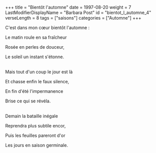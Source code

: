 +++
title = "Bientôt l'automne"
date = 1997-08-20
weight = 7
LastModifierDisplayName = "Barbara Post"
id = "bientot_l_automne_4"
verseLength = 8
tags = ["saisons"]
categories = ["Automne"]
+++

C'est dans mon cœur bientôt l'automne :

Le matin roule en sa fraîcheur

Rosée en perles de douceur,

Le soleil un instant s'étonne.

 \
Mais tout d'un coup le jour est là

Et chasse enfin le faux silence,

En fin d'été l'impermanence

Brise ce qui se révéla.

 \
Demain la bataille inégale

Reprendra plus subtile encor,

Puis les feuilles pareront d'or

Les jours en saison germinale.
